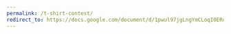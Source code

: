 ```yaml
---
permalink: /t-shirt-contest/
redirect_to: https://docs.google.com/document/d/1pwul97jgLngYmCLoqI0ERu8DLR5B4KwhcthJAboddI0/edit?usp=sharing
---
```

